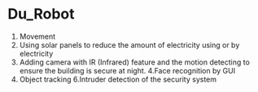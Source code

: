# Du_Robot
1. Movement
2.  Using solar panels to reduce the amount of electricity using or by electricity
3. Adding camera with IR (Infrared) feature and the motion detecting to ensure the building is secure at night.
4.Face recognition by GUI
5. Object tracking 
6.Intruder detection of the security system
